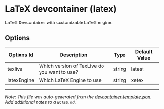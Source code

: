 
# LaTeX devcontainer (latex)

LaTeX Devcontainer with customizable LaTeX engine.

## Options

| Options Id | Description | Type | Default Value |
|-----|-----|-----|-----|
| texlive | Which version of TexLive do you want to use? | string | latest |
| latexEngine | Which LaTeX Engine to use | string | xetex |



---

_Note: This file was auto-generated from the [devcontainer-template.json](https://github.com/jmuchovej/devcontainers/blob/main/templates/src/latex/devcontainer-template.json).  Add additional notes to a `NOTES.md`._
